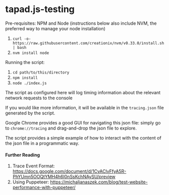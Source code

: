 # tapad.js-testing

Pre-requisites: 
NPM and Node (instructions below also include NVM, the preferred way to manage your node installation)
1. `curl -o- https://raw.githubusercontent.com/creationix/nvm/v0.33.0/install.sh | bash`
2. `nvm install node`

Running the script:
1. `cd path/to/this/directory`
2. `npm install`
3. `node ./index.js`

The script as configured here will log timing information about the relevant network requests to the console

If you would like more information, it will be available in the `tracing.json` file generated by the script.

Google Chrome provides a good GUI for navigating this json file: simply go to `chrome://tracing` and drag-and-drop the json file to explore.

The script provides a simple example of how to interact with the content of the json file in a programmatic way.

#### Further Reading
1. Trace Event Format: https://docs.google.com/document/d/1CvAClvFfyA5R-PhYUmn5OOQtYMH4h6I0nSsKchNAySU/preview
1. Using Puppeteer: https://michaljanaszek.com/blog/test-website-performance-with-puppeteer/
